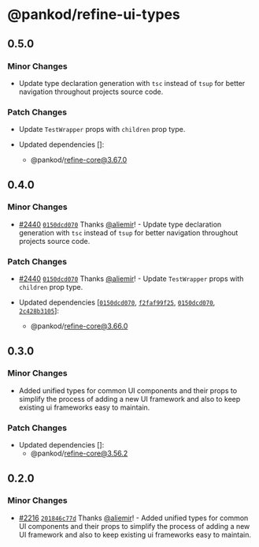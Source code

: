 # @pankod/refine-ui-types

## 0.5.0

### Minor Changes

-   Update type declaration generation with `tsc` instead of `tsup` for better navigation throughout projects source code.

### Patch Changes

-   Update `TestWrapper` props with `children` prop type.

-   Updated dependencies []:
    -   @pankod/refine-core@3.67.0

## 0.4.0

### Minor Changes

-   [#2440](https://github.com/pankod/refine/pull/2440) [`0150dcd070`](https://github.com/pankod/refine/commit/0150dcd0700253f1c4908e7e5f2e178bb122e9af) Thanks [@aliemir](https://github.com/aliemir)! - Update type declaration generation with `tsc` instead of `tsup` for better navigation throughout projects source code.

### Patch Changes

-   [#2440](https://github.com/pankod/refine/pull/2440) [`0150dcd070`](https://github.com/pankod/refine/commit/0150dcd0700253f1c4908e7e5f2e178bb122e9af) Thanks [@aliemir](https://github.com/aliemir)! - Update `TestWrapper` props with `children` prop type.

-   Updated dependencies [[`0150dcd070`](https://github.com/pankod/refine/commit/0150dcd0700253f1c4908e7e5f2e178bb122e9af), [`f2faf99f25`](https://github.com/pankod/refine/commit/f2faf99f25542f73215ee89c74b241311177b327), [`0150dcd070`](https://github.com/pankod/refine/commit/0150dcd0700253f1c4908e7e5f2e178bb122e9af), [`2c428b3105`](https://github.com/pankod/refine/commit/2c428b31057e3e7c8901fc3da2773bc810235491)]:
    -   @pankod/refine-core@3.66.0

## 0.3.0

### Minor Changes

-   Added unified types for common UI components and their props to simplify the process of adding a new UI framework and also to keep existing ui frameworks easy to maintain.

### Patch Changes

-   Updated dependencies []:
    -   @pankod/refine-core@3.56.2

## 0.2.0

### Minor Changes

-   [#2216](https://github.com/pankod/refine/pull/2216) [`201846c77d`](https://github.com/pankod/refine/commit/201846c77dba07a61f0c0335716b60641430c22a) Thanks [@aliemir](https://github.com/aliemir)! - Added unified types for common UI components and their props to simplify the process of adding a new UI framework and also to keep existing ui frameworks easy to maintain.
